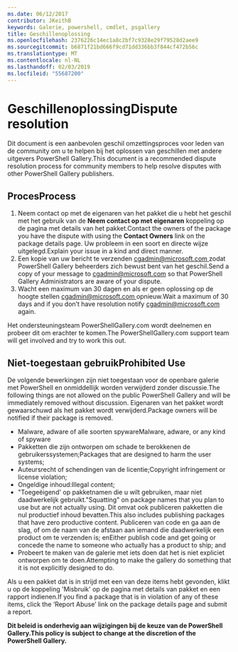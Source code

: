 ```yaml
---
ms.date: 06/12/2017
contributor: JKeithB
keywords: Galerie, powershell, cmdlet, psgallery
title: Geschillenoplossing
ms.openlocfilehash: 2376226c14ec1a8c2bf7c9328e29f79528d2aee9
ms.sourcegitcommit: b6871f21bd666f9cd71dd336bb3f844cf472b56c
ms.translationtype: MT
ms.contentlocale: nl-NL
ms.lasthandoff: 02/03/2019
ms.locfileid: "55687200"
---
```

# <a name="dispute-resolution"></a><span data-ttu-id="16090-103">Geschillenoplossing</span><span class="sxs-lookup"><span data-stu-id="16090-103">Dispute resolution</span></span>

<span data-ttu-id="16090-104">Dit document is een aanbevolen geschil omzettingsproces voor leden van de community om u te helpen bij het oplossen van geschillen met andere uitgevers PowerShell Gallery.</span><span class="sxs-lookup"><span data-stu-id="16090-104">This document is a recommended dispute resolution process for community members to help resolve disputes with other PowerShell Gallery publishers.</span></span>

## <a name="process"></a><span data-ttu-id="16090-105">Proces</span><span class="sxs-lookup"><span data-stu-id="16090-105">Process</span></span>

1. <span data-ttu-id="16090-106">Neem contact op met de eigenaren van het pakket die u hebt het geschil met het gebruik van de **Neem contact op met eigenaren** koppeling op de pagina met details van het pakket.</span><span class="sxs-lookup"><span data-stu-id="16090-106">Contact the owners of the package you have the dispute with using the **Contact Owners** link on the package details page.</span></span>
   <span data-ttu-id="16090-107">Uw probleem in een soort en directe wijze uitgelegd.</span><span class="sxs-lookup"><span data-stu-id="16090-107">Explain your issue in a kind and direct manner.</span></span>
2. <span data-ttu-id="16090-108">Een kopie van uw bericht te verzenden [ cgadmin@microsoft.com ](mailto:cgadmin@microsoft.com) zodat PowerShell Gallery beheerders zich bewust bent van het geschil.</span><span class="sxs-lookup"><span data-stu-id="16090-108">Send a copy of your message to [cgadmin@microsoft.com](mailto:cgadmin@microsoft.com) so that PowerShell Gallery Administrators are aware of your dispute.</span></span>
3. <span data-ttu-id="16090-109">Wacht een maximum van 30 dagen en als er geen oplossing op de hoogte stellen [ cgadmin@microsoft.com ](mailto:cgadmin@microsoft.com) opnieuw.</span><span class="sxs-lookup"><span data-stu-id="16090-109">Wait a maximum of 30 days and if you don’t have resolution notify [cgadmin@microsoft.com](mailto:cgadmin@microsoft.com) again.</span></span>

<span data-ttu-id="16090-110">Het ondersteuningsteam PowerShellGallery.com wordt deelnemen en probeer dit om erachter te komen.</span><span class="sxs-lookup"><span data-stu-id="16090-110">The PowerShellGallery.com support team will get involved and try to work this out.</span></span>

## <a name="prohibited-use"></a><span data-ttu-id="16090-111">Niet-toegestaan gebruik</span><span class="sxs-lookup"><span data-stu-id="16090-111">Prohibited Use</span></span>

<span data-ttu-id="16090-112">De volgende bewerkingen zijn niet toegestaan voor de openbare galerie met PowerShell en onmiddellijk worden verwijderd zonder discussie.</span><span class="sxs-lookup"><span data-stu-id="16090-112">The following things are not allowed on the public PowerShell Gallery and will be immediately removed without discussion.</span></span>  <span data-ttu-id="16090-113">Eigenaren van het pakket wordt gewaarschuwd als het pakket wordt verwijderd.</span><span class="sxs-lookup"><span data-stu-id="16090-113">Package owners will be notified if their package is removed.</span></span>

- <span data-ttu-id="16090-114">Malware, adware of alle soorten spyware</span><span class="sxs-lookup"><span data-stu-id="16090-114">Malware, adware, or any kind of spyware</span></span>
- <span data-ttu-id="16090-115">Pakketten die zijn ontworpen om schade te berokkenen de gebruikerssystemen;</span><span class="sxs-lookup"><span data-stu-id="16090-115">Packages that are designed to harm the user systems;</span></span>
- <span data-ttu-id="16090-116">Auteursrecht of schendingen van de licentie;</span><span class="sxs-lookup"><span data-stu-id="16090-116">Copyright infringement or license violation;</span></span>
- <span data-ttu-id="16090-117">Ongeldige inhoud:</span><span class="sxs-lookup"><span data-stu-id="16090-117">Illegal content;</span></span>
- <span data-ttu-id="16090-118">"Toegeëigend' op pakketnamen die u wilt gebruiken, maar niet daadwerkelijk gebruikt.</span><span class="sxs-lookup"><span data-stu-id="16090-118">"Squatting" on package names that you plan to use but are not actually using.</span></span> <span data-ttu-id="16090-119">Dit omvat ook publiceren pakketten die nul productief inhoud bevatten.</span><span class="sxs-lookup"><span data-stu-id="16090-119">This also includes publishing packages that have zero productive content.</span></span>
  <span data-ttu-id="16090-120">Publiceren van code en ga aan de slag, of om de naam van de afstaan aan iemand die daadwerkelijk een product om te verzenden is; en</span><span class="sxs-lookup"><span data-stu-id="16090-120">Either publish code and get going or concede the name to someone who actually has a product to ship; and</span></span>
- <span data-ttu-id="16090-121">Probeert te maken van de galerie met iets doen dat het is niet expliciet ontworpen om te doen.</span><span class="sxs-lookup"><span data-stu-id="16090-121">Attempting to make the gallery do something that it is not explicitly designed to do.</span></span>

<span data-ttu-id="16090-122">Als u een pakket dat is in strijd met een van deze items hebt gevonden, klikt u op de koppeling 'Misbruik' op de pagina met details van pakket en een rapport indienen.</span><span class="sxs-lookup"><span data-stu-id="16090-122">If you find a package that is in violation of any of these items, click the ‘Report Abuse’ link on the package details page and submit a report.</span></span>

<span data-ttu-id="16090-123">**Dit beleid is onderhevig aan wijzigingen bij de keuze van de PowerShell Gallery.**</span><span class="sxs-lookup"><span data-stu-id="16090-123">**This policy is subject to change at the discretion of the PowerShell Gallery.**</span></span>
